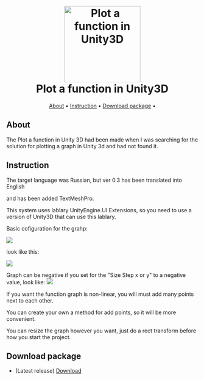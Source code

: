 <h1 align="center">
  <br>
  <img src="https://sun9-79.userapi.com/impg/noM0EKqMZl4mGwDDo1DonS4dz6VG2e4GzdyiAA/i6oikJmQw-0.jpg?size=425x355&quality=95&sign=bb6be969bbe9d69c6c22960effd533f9&type=album" alt="Plot a function in Unity3D" width="200"></a>
  <br>
    Plot a function in Unity3D
  <br>
</h1>

<p align="center">
  <a href="#about">About</a> •
    <a href="#about">Instruction</a> •
  <a href="#Download package">Download package</a> •

</p>


## About

The Plot a function in Unity 3D had been made when 
I was searching for the solution for plotting a graph in Unity 3d and had not found it.

## Instruction

The target language was Russian, but
ver 0.3 has been translated into English 

and has been added TextMeshPro.

This system uses lablary UnityEngine.UI.Extensions, so you need to use a version of Unity3D  that can use this lablary.

Basic cofiguration for the grahp:

![](https://sun9-55.userapi.com/impg/td9vN1VD4jDjY-8EbzaCYB5t0tZfFVv3XDRGAA/lYhw79iresg.jpg?size=574x524&quality=95&sign=aaba69a57d447ca1ac1c9461292cf249&type=album)

look like this:

![](https://sun9-21.userapi.com/impg/MC3H-ck0iU0yMFvP7UYqU_Us5iPPct5JieM3PA/yz2sFiXfcfQ.jpg?size=542x607&quality=95&sign=2cecabd7b360bb57aab2290cd3b2972a&type=album)

Graph can be negative if you set for the "Size Step x or y" to a negative value,
look like:
![](https://sun9-21.userapi.com/impg/Gq3ukiATLHq9FUlQKiFi_AjsxDobAoGQzNVPHg/IjG_m2Qci7o.jpg?size=486x583&quality=95&sign=919f4883d163c5a5e011e5dee4104461&type=album)

If you want the  function graph is non-linear, you will must add many  points next to each other.

You can create your own a method for add points, so it will be more convenient.

You can resize the graph however you want, just do a rect transform before how you  start the project.

## Download package

- (Latest release) [Download](https://github.com/AlexKutepov/Plot-a-function-graph-in-Unity3D/releases)

